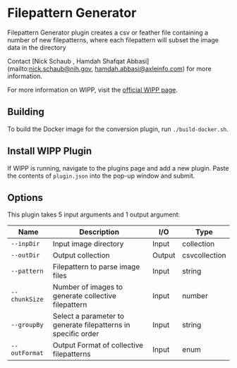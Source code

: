 # Filepattern Generator


Filepattern Generator plugin creates a csv or feather file containing a number of new filepatterns, where each filepattern will subset the image data in the directory

Contact [Nick Schaub , Hamdah Shafqat Abbasi](mailto:nick.schaub@nih.gov, hamdah.abbasi@axleinfo.com) for more information.

For more information on WIPP, visit the [official WIPP page](https://isg.nist.gov/deepzoomweb/software/wipp).


## Building

To build the Docker image for the conversion plugin, run
`./build-docker.sh`.

## Install WIPP Plugin

If WIPP is running, navigate to the plugins page and add a new plugin. Paste the
contents of `plugin.json` into the pop-up window and submit.

## Options

This plugin takes 5 input arguments and
1 output argument:

| Name          | Description                                                   | I/O    | Type          |
|---------------|---------------------------------------------------------------|--------|---------------|
| `--inpDir`    | Input image directory                                         | Input  | collection    |
| `--outDir`    | Output collection                                             | Output | csvcollection |
| `--pattern`   | Filepattern to parse image files                              | Input  | string        |
| `--chunkSize` | Number of images to generate collective filepattern           | Input  | number        |
| `--groupBy`   | Select a parameter to generate filepatterns in specific order | Input  | string        |
| `--outFormat` | Output Format of collective filepatterns                      | Input  | enum          |




